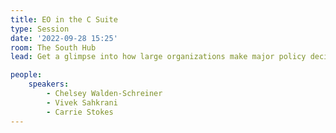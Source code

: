 ```yaml
---
title: EO in the C Suite
type: Session
date: '2022-09-28 15:25'
room: The South Hub
lead: Get a glimpse into how large organizations make major policy decisions backed by EO data.

people:
    speakers:
        - Chelsey Walden-Schreiner
        - Vivek Sahkrani
        - Carrie Stokes
---
```

